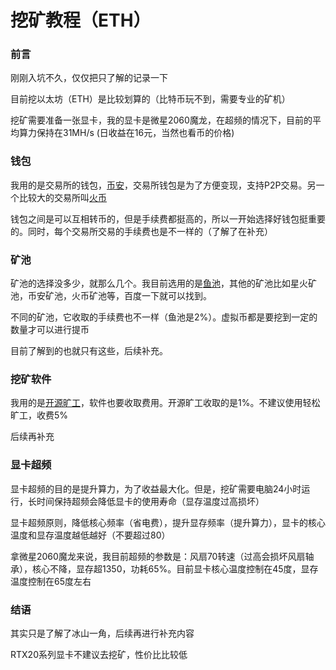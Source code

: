 # 挖矿教程（ETH）

### 前言
刚刚入坑不久，仅仅把只了解的记录一下

目前挖以太坊（ETH）是比较划算的（比特币玩不到，需要专业的矿机）

挖矿需要准备一张显卡，我的显卡是微星2060魔龙，在超频的情况下，目前的平均算力保持在31MH/s (日收益在16元，当然也看币的价格)

### 钱包

我用的是交易所的钱包，[币安](https://www.binancezh.cc/zh-CN)，交易所钱包是为了方便变现，支持P2P交易。另一个比较大的交易所叫[火币](https://www.huobi.sh/zh-cn/)

钱包之间是可以互相转币的，但是手续费都挺高的，所以一开始选择好钱包挺重要的。同时，每个交易所交易的手续费也是不一样的（了解了在补充）

### 矿池

矿池的选择没多少，就那么几个。我目前选用的是[鱼池](https://www.f2pool.com/)，其他的矿池比如星火矿池，币安矿池，火币矿池等，百度一下就可以找到。

不同的矿池，它收取的手续费也不一样（鱼池是2%）。虚拟币都是要挖到一定的数量才可以进行提币

目前了解到的也就只有这些，后续补充。

### 挖矿软件

我用的是[开源旷工](https://ntminer.com/)，软件也要收取费用。开源旷工收取的是1%。不建议使用轻松旷工，收费5%

后续再补充

### 显卡超频

显卡超频的目的是提升算力，为了收益最大化。但是，挖矿需要电脑24小时运行，长时间保持超频会降低显卡的使用寿命（显存温度过高损坏）

显卡超频原则，降低核心频率（省电费），提升显存频率（提升算力），显卡的核心温度和显存温度越低越好（不要超过80）

拿微星2060魔龙来说，我目前超频的参数是：风扇70转速（过高会损坏风扇轴承），核心不降，显存超1350，功耗65%。目前显卡核心温度控制在45度，显存温度控制在65度左右

### 结语

其实只是了解了冰山一角，后续再进行补充内容

RTX20系列显卡不建议去挖矿，性价比比较低